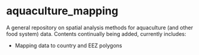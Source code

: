 # aquaculture_mapping
A general repository on spatial analysis methods for aquaculture (and other food system) data. Contents continually being added, currently includes: 
- Mapping data to country and EEZ polygons
